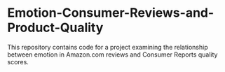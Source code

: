 # Emotion-Consumer-Reviews-and-Product-Quality
This repository contains code for a project examining the relationship between emotion in Amazon.com reviews and Consumer Reports quality scores.
